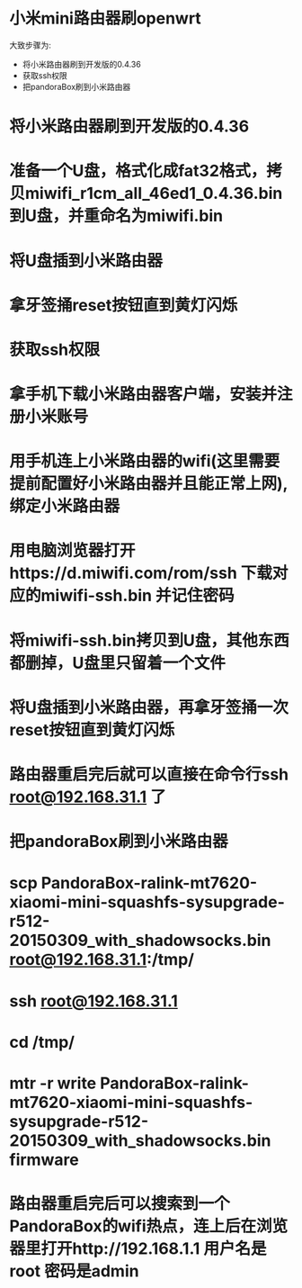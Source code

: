小米mini路由器刷openwrt
=======================

大致步骤为:
* 将小米路由器刷到开发版的0.4.36
* 获取ssh权限
* 把pandoraBox刷到小米路由器


将小米路由器刷到开发版的0.4.36
==============================
#	准备一个U盘，格式化成fat32格式，拷贝miwifi_r1cm_all_46ed1_0.4.36.bin 到U盘，并重命名为miwifi.bin
#	将U盘插到小米路由器
#	拿牙签捅reset按钮直到黄灯闪烁

获取ssh权限
==========
#	拿手机下载小米路由器客户端，安装并注册小米账号
#	用手机连上小米路由器的wifi(这里需要提前配置好小米路由器并且能正常上网),绑定小米路由器
#	用电脑浏览器打开https://d.miwifi.com/rom/ssh 下载对应的miwifi-ssh.bin 并记住密码
#	将miwifi-ssh.bin拷贝到U盘，其他东西都删掉，U盘里只留着一个文件
#	将U盘插到小米路由器，再拿牙签捅一次reset按钮直到黄灯闪烁
#	路由器重启完后就可以直接在命令行ssh root@192.168.31.1 了

把pandoraBox刷到小米路由器    
=========================
#	scp PandoraBox-ralink-mt7620-xiaomi-mini-squashfs-sysupgrade-r512-20150309_with_shadowsocks.bin root@192.168.31.1:/tmp/
#	ssh root@192.168.31.1
#	cd /tmp/
#	mtr -r write PandoraBox-ralink-mt7620-xiaomi-mini-squashfs-sysupgrade-r512-20150309_with_shadowsocks.bin firmware
#	路由器重启完后可以搜索到一个PandoraBox的wifi热点，连上后在浏览器里打开http://192.168.1.1 用户名是root 密码是admin




